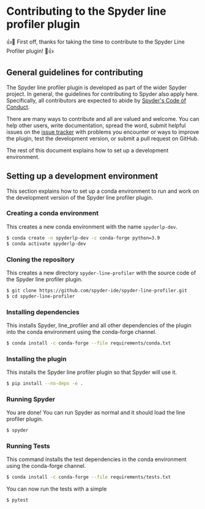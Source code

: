 # Contributing to the Spyder line profiler plugin

:+1::tada: 
First off, thanks for taking the time to contribute to the Spyder Line Profiler
plugin! 
:tada::+1:

## General guidelines for contributing

The Spyder line profiler plugin is developed as part of the wider Spyder project.
In general, the guidelines for contributing to Spyder also apply here.
Specifically, all contributors are expected to abide by
[Spyder's Code of Conduct](https://github.com/spyder-ide/spyder/blob/master/CODE_OF_CONDUCT.md).

There are many ways to contribute and all are valued and welcome. 
You can help other users, write documentation, spread the word, submit
helpful issues on the
[issue tracker](https://github.com/spyder-ide/spyder-line-profiler/issues)
with problems you encounter or ways to improve the plugin, test the development
version, or submit a pull request on GitHub.

The rest of this document explains how to set up a development environment.

## Setting up a development environment

This section explains how to set up a conda environment to run and work on the
development version of the Spyder line profiler plugin.

### Creating a conda environment

This creates a new conda environment with the name `spyderlp-dev`.

```bash
$ conda create -n spyderlp-dev -c conda-forge python=3.9
$ conda activate spyderlp-dev
```

### Cloning the repository

This creates a new directory `spyder-line-profiler` with the source code of the
Spyder line profiler plugin.

```bash
$ git clone https://github.com/spyder-ide/spyder-line-profiler.git
$ cd spyder-line-profiler
```

### Installing dependencies

This installs Spyder, line_profiler and all other dependencies of the plugin into
the conda environment using the conda-forge channel.

```bash
$ conda install -c conda-forge --file requirements/conda.txt
```

### Installing the plugin

This installs the Spyder line profiler plugin so that Spyder will use it.

```bash
$ pip install --no-deps -e .
```

### Running Spyder

You are done! You can run Spyder as normal and it should load the line profiler
plugin.

```bash
$ spyder
```

### Running Tests

This command installs the test dependencies in the conda environment using the conda-forge channel.

```bash
$ conda install -c conda-forge --file requirements/tests.txt
```

You can now run the tests with a simple

```bash
$ pytest
```
 
